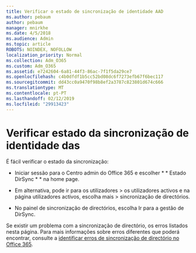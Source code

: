 ```yaml
---
title: Verificar o estado de sincronização de identidade AAD
ms.author: pebaum
author: pebaum
manager: mnirkhe
ms.date: 4/5/2018
ms.audience: Admin
ms.topic: article
ROBOTS: NOINDEX, NOFOLLOW
localization_priority: Normal
ms.collection: Adm_O365
ms.custom: Adm_O365
ms.assetid: e7242604-6a81-44f3-86ac-7f1f5da29ce7
ms.openlocfilehash: c4b0dfdf1b5cc52bd08dc6f7273efb67f6bec117
ms.sourcegitcommit: dd43cc0a9470f98b8ef2a3787c823801d674c666
ms.translationtype: MT
ms.contentlocale: pt-PT
ms.lasthandoff: 02/12/2019
ms.locfileid: "29913423"
---
```

# <a name="check-aad-identity-sync-status"></a>Verificar estado da sincronização de identidade das

É fácil verificar o estado da sincronização: 
  
- Iniciar sessão para o Centro admin do Office 365 e escolher * * Estado DirSync * * na home page. 
    
- Em alternativa, pode ir para os utilizadores \> os utilizadores activos e na página utilizadores activos, escolha mais \> sincronização de directórios.
    
- No painel de sincronização de directórios, escolha Ir para a gestão de DirSync. 
    
Se existir um problema com a sincronização de directório, os erros listados nesta página. Para mais informações sobre erros diferentes que poderá encontrar, consulte a [identificar erros de sincronização de directório no Office 365](https://support.office.com/article/b4fc07a5-97ea-4ca6-9692-108acab74067).
  


